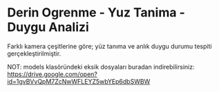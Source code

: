 # Derin Ogrenme - Yuz Tanima - Duygu Analizi
Farklı kamera çeşitlerine göre; yüz tanıma ve anlık duygu durumu tespiti gerçekleştirilmiştir.


NOT: models klasöründeki eksik dosyaları buradan indirebilirsiniz: https://drive.google.com/open?id=1gvBVvQpM7ZcNwWFLEYZ5wbYEp6dbSWBW

